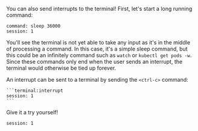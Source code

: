 You can also send interrupts to the terminal! First, let's start a long running command:


```terminal:execute
command: sleep 36000
session: 1
```

You'll see the terminal is not yet able to take any input as it's in the middle of processing a command. In this case, it's a simple sleep command, but this could be an infinitely command such as `watch` or `kubectl get pods -w`. Since these commands only end when the user sends an interrupt, the terminal would otherwise be tied up forever. 

An interrupt can be sent to a terminal by sending the `<ctrl-c>` command:

````
```terminal:interrupt
session: 1
```
````

Give it a try yourself!

```terminal:interrupt
session: 1
```

